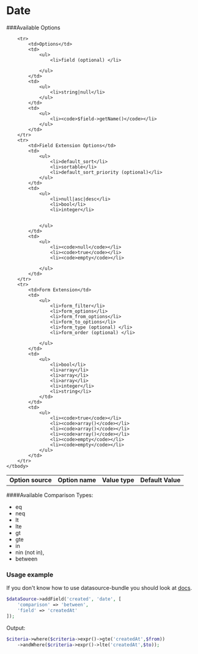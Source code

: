 # Date

###Available Options
<table>
    <head>
        <tr>
            <td><b>Option source</b></td>
            <td><b>Option name</b></td>
            <td><b>Value type</b></td>
            <td><b>Default Value</b></td>
        </tr>
    </head>
    <tbody>

        <tr>
            <td>Options</td>
            <td>
                <ul>
                    <li>field (optional) </li>

                </ul>
            </td>
            <td>
                <ul>
                    <li>string|null</li>
                </ul>
            </td>
            <td>
                <ul>
                    <li><code>$field->getName()</code></li>
                </ul>
            </td>
        </tr>
        <tr>
            <td>Field Extension Options</td>
            <td>
                <ul>
                    <li>default_sort</li>
                    <li>sortable</li>
                    <li>default_sort_priority (optional)</li>
                </ul>
            </td>
            <td>
                <ul>
                    <li>null|asc|desc</li>
                    <li>bool</li>
                    <li>integer</li>


                </ul>
            </td>
            <td>
                <ul>
                    <li><code>null</code></li>
                    <li><code>true</code></li>
                    <li><code>empty</code></li>

                </ul>
            </td>
        </tr>
        <tr>
            <td>Form Extension</td>
            <td>
                <ul>
                    <li>form_filter</li>
                    <li>form_options</li>
                    <li>form_from_options</li>
                    <li>form_to_options</li>
                    <li>form_type (optional) </li>
                    <li>form_order (optional) </li>

                </ul>
            </td>
            <td>
                <ul>
                    <li>bool</li>
                    <li>array</li>
                    <li>array</li>
                    <li>array</li>
                    <li>integer</li>
                    <li>string</li>
                </td>
            </td>
            <td>
                <ul>
                    <li><code>true</code></li>
                    <li><code>array()</code></li>
                    <li><code>array()</code></li>
                    <li><code>array()</code></li>
                    <li><code>empty</code></li>
                    <li><code>empty</code></li>
                </ul>
            </td>
        </tr>
    </tbody>
</table>


####Available Comparison Types:
* eq
* neq
* lt
* lte
* gt
* gte
* in
* nin (not in),
* between

### Usage example

If you don't know how to use datasource-bundle you should look at [docs](https://github.com/fsi-open/datasource/blob/master/doc/en/drivers/collection.md).

```php
$dataSource->addField('created', 'date', [
    'comparison' => 'between',
    'field' => 'createdAt'
]);
```

Output:
```php
$citeria->where($criteria->expr()->gte('createdAt',$from))
    ->andWhere($criteria->expr()->lte('createdAt',$to));

```
